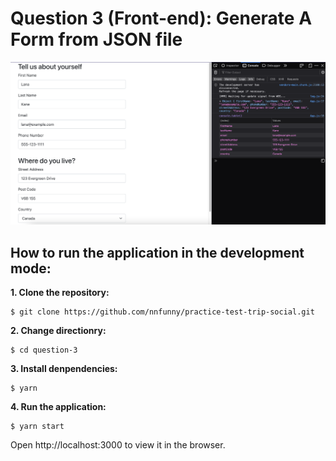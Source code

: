 # Question 3 (Front-end): Generate A Form from JSON file

<p align=center>
  <img src="form-screenshot.png">
</p>

## How to run the application in the development mode:
__1. Clone the repository:__
```
$ git clone https://github.com/nnfunny/practice-test-trip-social.git
```
__2. Change directionry:__
```
$ cd question-3
```
__3. Install denpendencies:__
```
$ yarn 
```
__4. Run the application:__
```
$ yarn start
```
Open http://localhost:3000 to view it in the browser.

